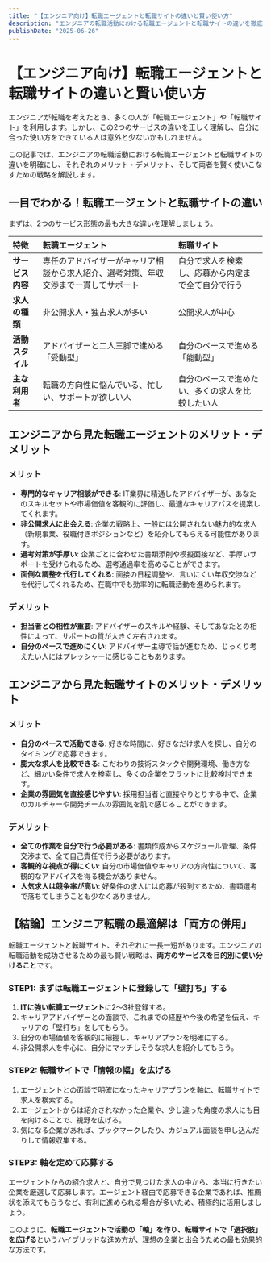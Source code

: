 ```yaml
---
title: "【エンジニア向け】転職エージェントと転職サイトの違いと賢い使い方"
description: "エンジニアの転職活動における転職エージェントと転職サイトの違いを徹底比較。それぞれのメリット・デメリットから、あなたに合ったサービスと、両者を活用して転職を成功させるための賢い使い方を解説します。"
publishDate: "2025-06-26"
---
```


# 【エンジニア向け】転職エージェントと転職サイトの違いと賢い使い方

エンジニアが転職を考えたとき、多くの人が「転職エージェント」や「転職サイト」を利用します。しかし、この2つのサービスの違いを正しく理解し、自分に合った使い方をできている人は意外と少ないかもしれません。

この記事では、エンジニアの転職活動における転職エージェントと転職サイトの違いを明確にし、それぞれのメリット・デメリット、そして両者を賢く使いこなすための戦略を解説します。

## 一目でわかる！転職エージェントと転職サイトの違い

まずは、2つのサービス形態の最も大きな違いを理解しましょう。

| 特徴 | 転職エージェント | 転職サイト |
| :--- | :--- | :--- |
| **サービス内容** | 専任のアドバイザーがキャリア相談から求人紹介、選考対策、年収交渉まで一貫してサポート | 自分で求人を検索し、応募から内定まで全て自分で行う |
| **求人の種類** | 非公開求人・独占求人が多い | 公開求人が中心 |
| **活動スタイル** | アドバイザーと二人三脚で進める「受動型」 | 自分のペースで進める「能動型」 |
| **主な利用者** | 転職の方向性に悩んでいる、忙しい、サポートが欲しい人 | 自分のペースで進めたい、多くの求人を比較したい人 |

## エンジニアから見た転職エージェントのメリット・デメリット

### メリット

- **専門的なキャリア相談ができる**: IT業界に精通したアドバイザーが、あなたのスキルセットや市場価値を客観的に評価し、最適なキャリアパスを提案してくれます。
- **非公開求人に出会える**: 企業の戦略上、一般には公開されない魅力的な求人（新規事業、役職付きポジションなど）を紹介してもらえる可能性があります。
- **選考対策が手厚い**: 企業ごとに合わせた書類添削や模擬面接など、手厚いサポートを受けられるため、選考通過率を高めることができます。
- **面倒な調整を代行してくれる**: 面接の日程調整や、言いにくい年収交渉などを代行してくれるため、在職中でも効率的に転職活動を進められます。

### デメリット

- **担当者との相性が重要**: アドバイザーのスキルや経験、そしてあなたとの相性によって、サポートの質が大きく左右されます。
- **自分のペースで進めにくい**: アドバイザー主導で話が進むため、じっくり考えたい人にはプレッシャーに感じることもあります。

## エンジニアから見た転職サイトのメリット・デメリット

### メリット

- **自分のペースで活動できる**: 好きな時間に、好きなだけ求人を探し、自分のタイミングで応募できます。
- **膨大な求人を比較できる**: こだわりの技術スタックや開発環境、働き方など、細かい条件で求人を検索し、多くの企業をフラットに比較検討できます。
- **企業の雰囲気を直接感じやすい**: 採用担当者と直接やりとりする中で、企業のカルチャーや開発チームの雰囲気を肌で感じることができます。

### デメリット

- **全ての作業を自分で行う必要がある**: 書類作成からスケジュール管理、条件交渉まで、全て自己責任で行う必要があります。
- **客観的な視点が得にくい**: 自分の市場価値やキャリアの方向性について、客観的なアドバイスを得る機会がありません。
- **人気求人は競争率が高い**: 好条件の求人には応募が殺到するため、書類選考で落ちてしまうことも少なくありません。

## 【結論】エンジニア転職の最適解は「両方の併用」

転職エージェントと転職サイト、それぞれに一長一短があります。エンジニアの転職活動を成功させるための最も賢い戦略は、**両方のサービスを目的別に使い分けること**です。

### STEP1: まずは転職エージェントに登録して「壁打ち」する

1.  **ITに強い転職エージェント**に2〜3社登録する。
2.  キャリアアドバイザーとの面談で、これまでの経歴や今後の希望を伝え、キャリアの「壁打ち」をしてもらう。
3.  自分の市場価値を客観的に把握し、キャリアプランを明確にする。
4.  非公開求人を中心に、自分にマッチしそうな求人を紹介してもらう。

### STEP2: 転職サイトで「情報の幅」を広げる

1.  エージェントとの面談で明確になったキャリアプランを軸に、転職サイトで求人を検索する。
2.  エージェントからは紹介されなかった企業や、少し違った角度の求人にも目を向けることで、視野を広げる。
3.  気になる企業があれば、ブックマークしたり、カジュアル面談を申し込んだりして情報収集する。

### STEP3: 軸を定めて応募する

エージェントからの紹介求人と、自分で見つけた求人の中から、本当に行きたい企業を厳選して応募します。エージェント経由で応募できる企業であれば、推薦状を添えてもらうなど、有利に進められる場合が多いため、積極的に活用しましょう。

このように、**転職エージェントで活動の「軸」を作り、転職サイトで「選択肢」を広げる**というハイブリッドな進め方が、理想の企業と出会うための最も効果的な方法です。
